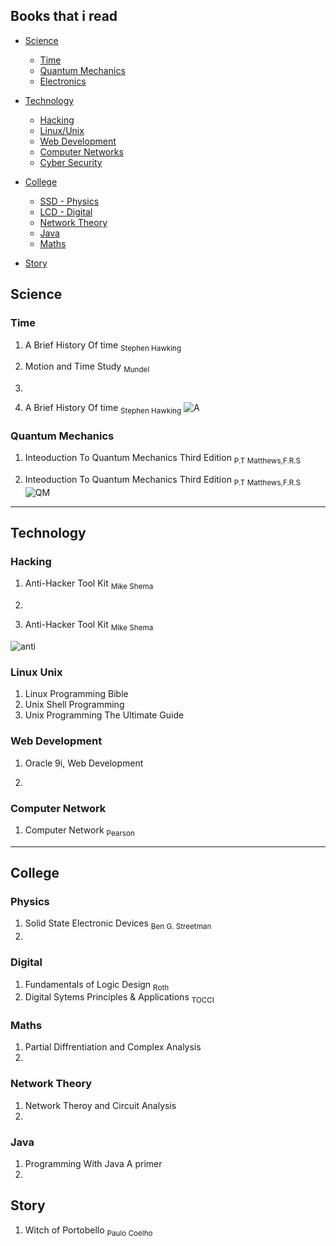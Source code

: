 ## Books that i read

- [Science](#science)
  - [Time](#time)
  - [Quantum Mechanics](#quantum-mechanics)
  - [Electronics](#electronics)
- [Technology](#technology)
  - [Hacking](#hacking)
  - [Linux/Unix](#linux-unix)
  - [Web Development](#web-development)
  - [Computer Networks](#computer-networks)
  - [Cyber Security](#cyber-security)
  

- [College](#college)
  - [SSD - Physics](#physics)
  - [LCD - Digital](#digital)
  - [Network Theory](#network-theory)
  - [Java](#java)
  - [Maths](#maths)

- [Story](story)
  


## Science

### Time 
  1. A Brief History Of time <sub>Stephen Hawking</sub>
  2. Motion and Time Study <sub>Mundel<sub>
  3.

 1. A Brief History Of time <sub>Stephen Hawking</sub>
  ![A](/books/IMG_20230205_182327_263.jpg?raw=true)
### Quantum Mechanics 
  
  1. Inteoduction To Quantum Mechanics Third Edition <sub>P.T Matthews,F.R.S</sub>
  
1. Inteoduction To Quantum Mechanics Third Edition <sub>P.T Matthews,F.R.S</sub>
  ![QM](/books/12.jpg?rwa=true)


----

## Technology


### Hacking 

1. Anti-Hacker Tool Kit <sub> Mike Shema</sub>
2. 



1. Anti-Hacker Tool Kit <sub> Mike Shema</sub>
 
 
![anti](/books/IMG_20230205_182703_70.jpg?raw=true)


### Linux Unix
1. Linux Programming Bible <sub> </sub>
2. Unix Shell Programming <sub></sub>
3. Unix Programming The Ultimate Guide <sub> </sub>



### Web Development 

1. Oracle 9i, Web Development 


2.

### Computer Network

1. Computer Network <sub> Pearson </sub>


---


## College

### Physics

1. Solid State Electronic Devices <sub>Ben G. Streetman<sub>
2. 

### Digital

1. Fundamentals of Logic Design <sub>Roth</sub>
2. Digital Sytems Principles & Applications <sub> TOCCI </sub>

### Maths

1. Partial Diffrentiation and Complex Analysis
2. 

### Network Theory 
1. Network Theroy and Circuit Analysis
2. 

### Java
1. Programming With Java A primer
2. 





## Story 

1.  Witch of Portobello <sub>Paulo Coelho</sub>